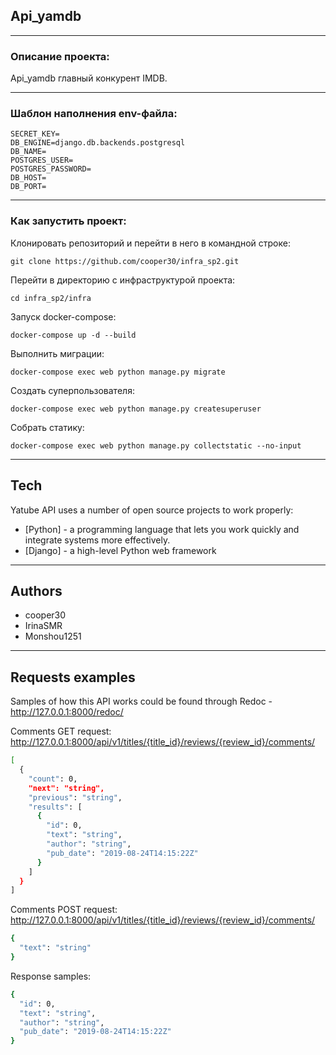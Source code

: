 
## Api_yamdb
***
### Описание проекта:

Api_yamdb главный конкурент IMDB.

***
### Шаблон наполнения env-файла:

```
SECRET_KEY=
DB_ENGINE=django.db.backends.postgresql
DB_NAME=
POSTGRES_USER=
POSTGRES_PASSWORD=
DB_HOST=
DB_PORT=
```

***
### Как запустить проект:

Клонировать репозиторий и перейти в него в командной строке:

```
git clone https://github.com/cooper30/infra_sp2.git
```

Перейти в директорию с инфраструктурой проекта:
```
cd infra_sp2/infra
```

Запуск docker-compose:

```
docker-compose up -d --build 
```

Выполнить миграции:
```
docker-compose exec web python manage.py migrate
```

Создать суперпользователя:
```
docker-compose exec web python manage.py createsuperuser
```

Собрать статику:
```
docker-compose exec web python manage.py collectstatic --no-input 
```

***
## Tech
Yatube API uses a number of open source projects to work properly:

- [Python] - a programming language that lets you work quickly and integrate systems more effectively.
- [Django] - a high-level Python web framework
***
## Authors
- cooper30
- IrinaSMR
- Monshou1251

***
## Requests examples
Samples of how this API works could be found through Redoc - http://127.0.0.1:8000/redoc/

Comments GET request:
http://127.0.0.1:8000/api/v1/titles/{title_id}/reviews/{review_id}/comments/
```sh
[
  {
    "count": 0,
    "next": "string",
    "previous": "string",
    "results": [
      {
        "id": 0,
        "text": "string",
        "author": "string",
        "pub_date": "2019-08-24T14:15:22Z"
      }
    ]
  }
]
```

Comments POST request:
http://127.0.0.1:8000/api/v1/titles/{title_id}/reviews/{review_id}/comments/
```sh
{
  "text": "string"
}
```
Response samples:
```sh
{
  "id": 0,
  "text": "string",
  "author": "string",
  "pub_date": "2019-08-24T14:15:22Z"
}
```
